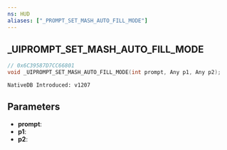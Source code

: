 ```yaml
---
ns: HUD
aliases: ["_PROMPT_SET_MASH_AUTO_FILL_MODE"]
---
```

## _UIPROMPT_SET_MASH_AUTO_FILL_MODE

```c
// 0x6C39587D7CC66801
void _UIPROMPT_SET_MASH_AUTO_FILL_MODE(int prompt, Any p1, Any p2);
```

```
NativeDB Introduced: v1207
```

## Parameters
* **prompt**:
* **p1**:
* **p2**:
